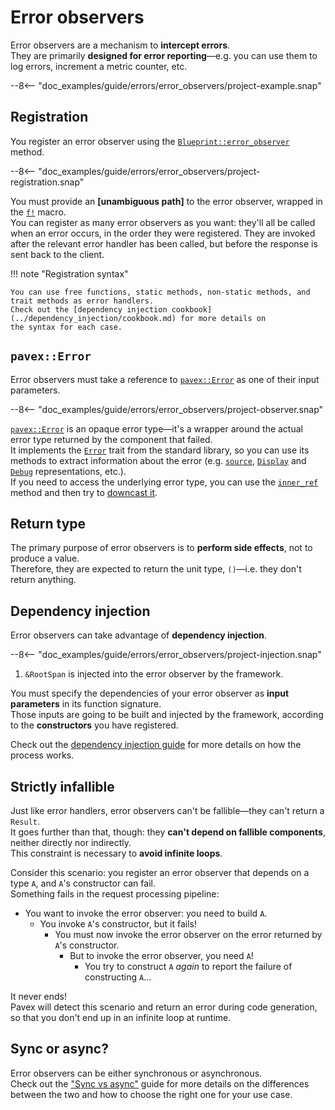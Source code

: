 # Error observers

Error observers are a mechanism to **intercept errors**.  
They are primarily **designed for error reporting**—e.g. you can use them to log errors,
increment a metric counter, etc.

--8<-- "doc_examples/guide/errors/error_observers/project-example.snap"

## Registration 

You register an error observer using the [`Blueprint::error_observer`][Blueprint::error_observer] method.

--8<-- "doc_examples/guide/errors/error_observers/project-registration.snap"

You must provide an **[unambiguous path]** to the error observer, wrapped in the [`f!`][f] macro.  
You can register as many error observers as you want: they'll all be called when an error occurs,
in the order they were registered. They are invoked after the relevant error handler has been called,
but before the response is sent back to the client.

!!! note "Registration syntax"

    You can use free functions, static methods, non-static methods, and trait methods as error handlers.
    Check out the [dependency injection cookbook](../dependency_injection/cookbook.md) for more details on
    the syntax for each case.

## `pavex::Error`

Error observers must take a reference to [`pavex::Error`][pavex::Error] as one of their input parameters.  

--8<-- "doc_examples/guide/errors/error_observers/project-observer.snap"

[`pavex::Error`][pavex::Error] is an opaque error type—it's a wrapper around the actual error type returned by the 
component that failed.  
It implements the [`Error`][std::error::Error] trait from the standard library, so you can use its methods 
to extract information about the error (e.g. [`source`][std::error::Error::source], [`Display`][std::fmt::Display]
and [`Debug`][std::fmt::Debug] representations, etc.).  
If you need to access the underlying error type, you can use the [`inner_ref`][pavex::Error::inner_ref] method 
and then try to [downcast it][std::error::Error::downcast_ref].

## Return type

The primary purpose of error observers is to **perform side effects**, not to produce a value.  
Therefore, they are expected to return the unit type, `()`—i.e. they don't return anything.  

## Dependency injection

Error observers can take advantage of **dependency injection**.

--8<-- "doc_examples/guide/errors/error_observers/project-injection.snap"

1. `&RootSpan` is injected into the error observer by the framework.

You must specify the dependencies of your error observer as **input parameters** in its function signature.  
Those inputs are going to be built and injected by the framework, according to the **constructors** you have registered.

Check out the [dependency injection guide](../dependency_injection/index.md) for more details on how the process works.

## Strictly infallible

Just like error handlers, error observers can't be fallible—they can't return a `Result`.  
It goes further than that, though: they **can't depend on fallible components**, neither directly nor indirectly.  
This constraint is necessary to **avoid infinite loops**.

Consider this scenario: you register an error observer that depends on a type `A`, and `A`'s constructor can fail.  
Something fails in the request processing pipeline:

- You want to invoke the error observer: you need to build `A`.
    - You invoke `A`'s constructor, but it fails!
        - You must now invoke the error observer on the error returned by `A`'s constructor.
            - But to invoke the error observer, you need `A`!
                - You try to construct `A` _again_ to report the failure of constructing `A`...

It never ends!  
Pavex will detect this scenario and return an error during code generation, so that you don't end up
in an infinite loop at runtime.

## Sync or async?

Error observers can be either synchronous or asynchronous.  
Check out the ["Sync vs async"](../routing/request_handlers.md#sync-or-async) guide for more details
on the differences between the two and how to choose the right one for your use case.

[pavex::Error]: ../../api_reference/pavex/struct.Error.html
[pavex::Error::inner_ref]: ../../api_reference/pavex/struct.Error.html#method.inner_ref
[Blueprint::error_observer]: ../../api_reference/pavex/blueprint/struct.Blueprint.html#method.error_observer
[f]: ../../api_reference/pavex/macro.f.html
[std::error::Error]: https://doc.rust-lang.org/std/error/trait.Error.html
[std::error::Error::source]: https://doc.rust-lang.org/std/error/trait.Error.html#method.source
[std::fmt::Display]: https://doc.rust-lang.org/std/fmt/trait.Display.html
[std::fmt::Debug]: https://doc.rust-lang.org/std/fmt/trait.Debug.html
[std::error::Error::downcast_ref]: https://doc.rust-lang.org/std/error/trait.Error.html#method.downcast_ref